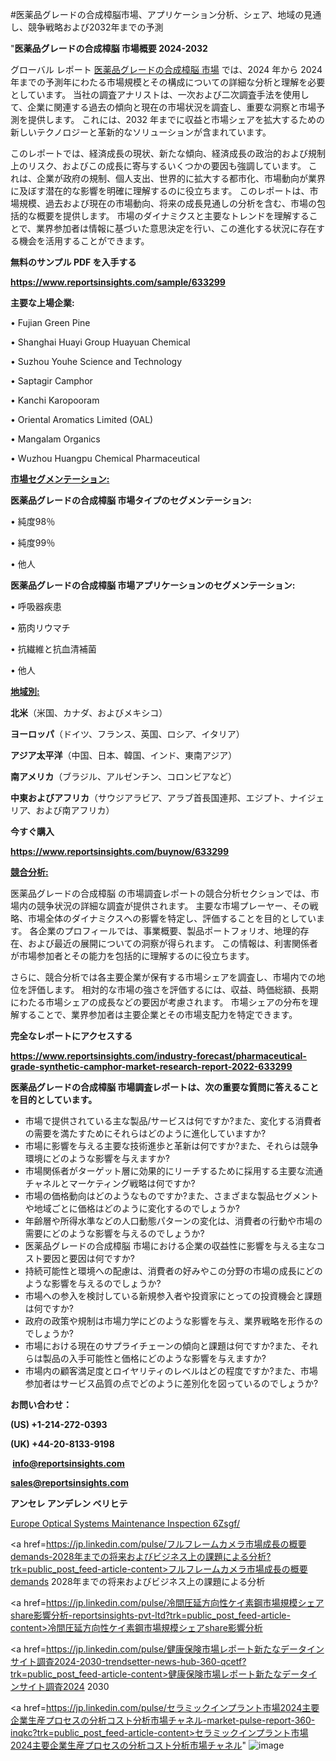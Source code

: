 #医薬品グレードの合成樟脳市場、アプリケーション分析、シェア、地域の見通し、競争戦略および2032年までの予測

"<strong>医薬品グレードの合成樟脳 市場概要 2024-2032</strong>

グローバル レポート <a href=https://www.reportsinsights.com/sample/633299>医薬品グレードの合成樟脳 市場</a> では、2024 年から 2024 年までの予測年にわたる市場規模とその構成についての詳細な分析と理解を必要としています。 当社の調査アナリストは、一次および二次調査手法を使用して、企業に関連する過去の傾向と現在の市場状況を調査し、重要な洞察と市場予測を提供します。 これには、2032 年までに収益と市場シェアを拡大​​するための新しいテクノロジーと革新的なソリューションが含まれています。

このレポートでは、経済成長の現状、新たな傾向、経済成長の政治的および規制上のリスク、およびこの成長に寄与するいくつかの要因も強調しています。 これは、企業が政府の規制、個人支出、世界的に拡大する都市化、市場動向が業界に及ぼす潜在的な影響を明確に理解するのに役立ちます。 このレポートは、市場規模、過去および現在の市場動向、将来の成長見通しの分析を含む、市場の包括的な概要を提供します。 市場のダイナミクスと主要なトレンドを理解することで、業界参加者は情報に基づいた意思決定を行い、この進化する状況に存在する機会を活用することができます。

<strong><b>無料のサンプル PDF を入手する</b></strong>

<a href=https://www.reportsinsights.com/sample/633299><strong><u>https://www.reportsinsights.com/sample/633299</u></strong></a>

<strong>主要な上場企業:</strong>

• Fujian Green Pine

• Shanghai Huayi Group Huayuan Chemical

• Suzhou Youhe Science and Technology

• Saptagir Camphor

• Kanchi Karopooram

• Oriental Aromatics Limited (OAL)

• Mangalam Organics

• Wuzhou Huangpu Chemical Pharmaceutical

<strong><u>市場セグメンテーション</u></strong><strong><u>:</u></strong>

<strong>医薬品グレードの合成樟脳 市場タイプのセグメンテーション:</strong>

• 純度98％

• 純度99％

• 他人

<strong>医薬品グレードの合成樟脳 市場アプリケーションのセグメンテーション:</strong>

• 呼吸器疾患

• 筋肉リウマチ

• 抗繊維と抗血清補菌

• 他人

<strong><u>地域別</u></strong><strong><u>:</u></strong>

<strong>北米</strong>（米国、カナダ、およびメキシコ）

<strong>ヨーロッパ</strong>（ドイツ、フランス、英国、ロシア、イタリア）

<strong>アジア太平洋</strong>（中国、日本、韓国、インド、東南アジア）

<strong>南アメリカ</strong>（ブラジル、アルゼンチン、コロンビアなど）

<strong>中東およびアフリカ</strong>（サウジアラビア、アラブ首長国連邦、エジプト、ナイジェリア、および南アフリカ）

<strong>今すぐ購入</strong>

<a href=https://www.reportsinsights.com/buynow/633299><strong><u>https://www.reportsinsights.com/buynow/633299</u></strong></a>

<strong><u>競合分析:</u></strong>

医薬品グレードの合成樟脳 の市場調査レポートの競合分析セクションでは、市場内の競争状況の詳細な調査が提供されます。 主要な市場プレーヤー、その戦略、市場全体のダイナミクスへの影響を特定し、評価することを目的としています。 各企業のプロフィールでは、事業概要、製品ポートフォリオ、地理的存在、および最近の展開についての洞察が得られます。 この情報は、利害関係者が市場参加者とその能力を包括的に理解するのに役立ちます。

さらに、競合分析では各主要企業が保有する市場シェアを調査し、市場内での地位を評価します。 相対的な市場の強さを評価するには、収益、時価総額、長期にわたる市場シェアの成長などの要因が考慮されます。 市場シェアの分布を理解することで、業界参加者は主要企業とその市場支配力を特定できます。

<strong>完全なレポートにアクセスする</strong>

<a href=https://www.reportsinsights.com/industry-forecast/pharmaceutical-grade-synthetic-camphor-market-research-report-2022-633299><strong><u><b>https://www.reportsinsights.com/industry-forecast/pharmaceutical-grade-synthetic-camphor-market-research-report-2022-633299</b></u></strong></a>

<strong><b>医薬品グレードの合成樟脳 市場調査レポートは、次の重要な質問に答えることを目的としています。</b></strong>
<ul>
  <li>市場で提供されている主な製品/サービスは何ですか?また、変化する消費者の需要を満たすためにそれらはどのように進化していますか?</li>
  <li>市場に影響を与える主要な技術進歩と革新は何ですか?また、それらは競争環境にどのような影響を与えますか?</li>
  <li>市場関係者がターゲット層に効果的にリーチするために採用する主要な流通チャネルとマーケティング戦略は何ですか?</li>
  <li>市場の価格動向はどのようなものですか?また、さまざまな製品セグメントや地域ごとに価格はどのように変化するのでしょうか?</li>
  <li>年齢層や所得水準などの人口動態パターンの変化は、消費者の行動や市場の需要にどのような影響を与えるのでしょうか?</li>
  <li>医薬品グレードの合成樟脳 市場における企業の収益性に影響を与える主なコスト要因と要因は何ですか?</li>
  <li>持続可能性と環境への配慮は、消費者の好みやこの分野の市場の成長にどのような影響を与えるのでしょうか?</li>
  <li>市場への参入を検討している新規参入者や投資家にとっての投資機会と課題は何ですか?</li>
  <li>政府の政策や規制は市場力学にどのような影響を与え、業界戦略を形作るのでしょうか?</li>
  <li>市場における現在のサプライチェーンの傾向と課題は何ですか?また、それらは製品の入手可能性と価格にどのような影響を与えますか?</li>
  <li>市場内の顧客満足度とロイヤリティのレベルはどの程度ですか?また、市場参加者はサービス品質の点でどのように差別化を図っているのでしょうか?</li>
</ul>
<strong>お問い合わせ：</strong>

<strong>(US) +1-214-272-0393</strong>

<strong>(UK) +44-20-8133-9198</strong>

<strong> </strong><a href=info@reportsinsights.com><strong><u>info@reportsinsights.com</u></strong></a>

<a href=sales@reportsinsights.com><strong><u>sales@reportsinsights.com</u></strong></a>

<strong>アンセレ アンデレン ベリヒテ</strong>

<a href=https://www.linkedin.com/pulse/europe-optical-systems-maintenance-inspection-6zsgf/>Europe Optical Systems Maintenance Inspection 6Zsgf/</a>

<a href=https://jp.linkedin.com/pulse/フルフレームカメラ市場成長の概要demands-2028年までの将来およびビジネス上の課題による分析?trk=public_post_feed-article-content>フルフレームカメラ市場成長の概要demands 2028年までの将来およびビジネス上の課題による分析</a>

<a href=https://jp.linkedin.com/pulse/冷間圧延方向性ケイ素鋼市場規模シェアshare影響分析-reportsinsights-pvt-ltd?trk=public_post_feed-article-content>冷間圧延方向性ケイ素鋼市場規模シェアshare影響分析</a>

<a href=https://jp.linkedin.com/pulse/健康保険市場レポート新たなデータインサイト調査2024-2030-trendsetter-news-hub-360-qcetf?trk=public_post_feed-article-content>健康保険市場レポート新たなデータインサイト調査2024 2030</a>

<a href=https://jp.linkedin.com/pulse/セラミックインプラント市場2024主要企業生産プロセスの分析コスト分析市場チャネル-market-pulse-report-360-inqkc?trk=public_post_feed-article-content>セラミックインプラント市場2024主要企業生産プロセスの分析コスト分析市場チャネル</a>"
![image](https://github.com/aakesh123242/RIMarket/assets/158431203/4a37452e-879c-45c0-b31f-c07fe2fe8ed2)
